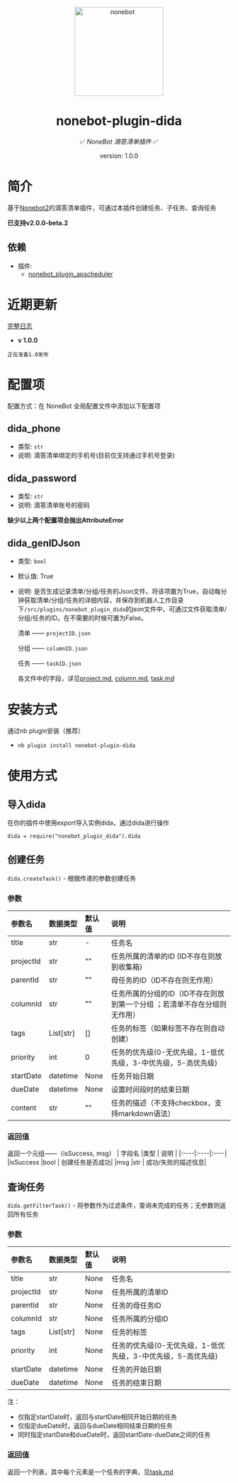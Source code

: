 <p align="center">
  <a href="https://v2.nonebot.dev/"><img src="https://v2.nonebot.dev/logo.png" width="200" height="200" alt="nonebot"></a>
</p>

<div align="center">

# nonebot-plugin-dida

✅ _NoneBot 滴答清单插件_ ✅
<p>version: 1.0.0</p>
    
</div>

# 简介
基于[Nonebot2](https://github.com/nonebot/nonebot2)的滴答清单插件，可通过本插件创建任务、子任务、查询任务

**已支持v2.0.0-beta.2**
## 依赖
- 插件:
    - [nonebot_plugin_apscheduler](https://pypi.org/project/nonebot-plugin-apscheduler/)

# 近期更新
[完整日志](https://github.com/TDK1969/nonebot_plugin_dida/blob/main/file/source/changelog.md)
- **v 1.0.0**
```
正在准备1.0发布
```

# 配置项
配置方式：在 NoneBot 全局配置文件中添加以下配置项
## dida_phone
- 类型: `str`
- 说明: 滴答清单绑定的手机号(目前仅支持通过手机号登录)

## dida_password
- 类型: `str`
- 说明: 滴答清单账号的密码

**缺少以上两个配置项会抛出AttributeError**

## dida_genIDJson
- 类型: `bool`
- 默认值: True
- 说明: 是否生成记录清单/分组/任务的Json文件。将该项置为True，自动每分钟获取清单/分组/任务的详细内容，并保存到机器人工作目录下`/src/plugins/nonebot_plugin_dida`的json文件中，可通过文件获取清单/分组/任务的ID。在不需要的时候可置为False。

    清单 —— `projectID.json`

    分组 —— `columnID.json`

    任务 —— `taskID.json`

    各文件中的字段，详见[project.md](https://github.com/TDK1969/nonebot_plugin_dida/blob/main/file/source/project.md), [column.md](https://github.com/TDK1969/nonebot_plugin_dida/blob/main/file/source/column.md), [task.md](https://github.com/TDK1969/nonebot_plugin_dida/blob/main/file/source/task.md)

# 安装方式
通过nb plugin安装（推荐）

- `nb plugin install nonebot-plugin-dida`

# 使用方式
## 导入dida
在你的插件中使用export导入实例dida，通过dida进行操作

`dida = require("nonebot_plugin_dida").dida`

## 创建任务
`dida.createTask()` - 根据传递的参数创建任务
### 参数
|参数名 |数据类型 | 默认值 | 说明|
|:---   |:------ | :------ | :---|
| title|str |- | 任务名 |
| projectId| str | "" | 任务所属的清单的ID (ID不存在则放到收集箱) |
| parentId| str | "" | 母任务的ID（ID不存在则无作用） |
|columnId | str| "" | 任务所属的分组的ID（ID不存在则放到第一个分组 ；若清单不存在分组则无作用） |
|tags |List[str] |[] |任务的标签（如果标签不存在则自动创建） |
| priority| int|0 | 任务的优先级(0-无优先级，1-低优先级，3-中优先级，5-高优先级)|
|startDate |datetime |None |任务开始日期 |
|dueDate | datetime|None | 设置时间段时的结束日期|
| content| str| ""| 任务的描述（不支持checkbox，支持markdown语法） |

### 返回值
返回一个元组——（isSuccess, msg）
| 字段名 |类型 | 说明 |
|:----|:----|:----|
|isSuccess |bool | 创建任务是否成功|
|msg |str | 成功/失败的描述信息|

## 查询任务
`dida.getFilterTask()` - 将参数作为过滤条件，查询未完成的任务；无参数则返回所有任务
### 参数
|参数名 |数据类型 | 默认值 | 说明|
|:---   |:------ | :------ | :---|
| title| str|None | 任务名|
|projectId |str| None| 任务所属的清单ID|
| parentId| str| None| 任务的母任务ID|
|columnId |str | None| 任务所属的分组ID|
| tags| List[str]| None| 任务的标签|
|priority | int|None |任务的优先级(0-无优先级，1-低优先级，3-中优先级，5-高优先级) |
|startDate | datetime|None |任务的开始日期 |
| dueDate| datetime|None | 任务的结束日期|
注：
- 仅指定startDate时，返回与startDate相同开始日期的任务
- 仅指定dueDate时，返回与dueDate相同结束日期的任务
- 同时指定startDate和dueDate时，返回startDate-dueDate之间的任务

### 返回值
返回一个列表，其中每个元素是一个任务的字典，见[task.md](https://github.com/TDK1969/nonebot_plugin_dida/blob/main/file/source/task.md) 

